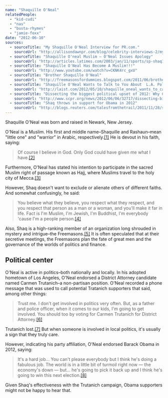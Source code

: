 ```yaml
---
name: "Shaquille O'Neal"
relatedPeople:
  - "kid-cudi"
  - "nas"
  - "busta-rhymes"
  - "jamie-foxx"
date: "2012-06-10"
sources:
  - sourceTitle: "My Shaquille O'Neal Interview for PR.com."
    sourceUrl: "http://allisondawnpr.com/blog/celebrity-interviews-2/my-shaquille-oneal-interview-for-pr-com-we-talk-about-shaq-uncut-my-story/"
  - sourceTitle: "Shaquille O'neal Muslim – O'Neal Issues Apology"
    sourceUrl: "http://articles.latimes.com/2003/jan/11/sports/sp-shaq11"
  - sourceTitle: "Shaquille O'Neal Has Become A Muslim!!!"
    sourceUrl: "http://www.youtube.com/watch?v=CKNK4rc_gxU"
  - sourceTitle: "Brother Shaquille O'Neal"
    sourceUrl: "http://freemasonsfordummies.blogspot.com/2011/06/brother-shaquille-oneal.html"
  - sourceTitle: "Shaquille O'Neal Wants to Talk to You About  L.A. Politics."
    sourceUrl: "http://laist.com/2012/05/10/shaquille_oneal_wants_to_call_you_t.php"
  - sourceTitle: "Dissecting the biggest political upset of 2012: Why Carmen Trutanich lost his bid for LA district attorney"
    sourceUrl: "http://www.scpr.org/news/2012/06/06/32717/dissecting-biggest-poltiical-upset-2012-trutanichs/"
  - sourceTitle: "Shaq throws in support for Obama in 2012"
    sourceUrl: "http://blogs.reuters.com/talesfromthetrail/2011/11/28/shaq-throws-in-support-for-obama-in-2012/"
---
```


Shaquille O'Neal was born and raised in Newark, New Jersey.

O'Neal is a Muslim. His first and middle name–Shaquille and Rashaun–mean "little one" and "warrior" in Arabic, respectively.<a class="source-citation" href="#http://allisondawnpr.com/blog/celebrity-interviews-2/my-shaquille-oneal-interview-for-pr-com-we-talk-about-shaq-uncut-my-story/" title="My Shaquille O&apos;Neal Interview for PR.com.">[1]</a> He is devout in his faith, saying:

>Of course I believe in God. Only God could have given me what I have.<a class="source-citation" href="#http://articles.latimes.com/2003/jan/11/sports/sp-shaq11" title="Shaquille O&apos;neal Muslim – O&apos;Neal Issues Apology">[2]</a>

Furthermore, O'Neal has stated his intention to participate in the sacred Muslim right of passage known as Hajj, where Muslims travel to the holy city of Mecca.<a class="source-citation" href="#http://www.youtube.com/watch?v=CKNK4rc_gxU" title="Shaquille O&apos;Neal Has Become A Muslim!!!">[3]</a>

However, Shaq doesn't want to exclude or alienate others of different faiths. And somewhat confusingly, he said:

>You believe what they believe, you respect what they respect, and you respect that person as a man or a woman, and you'll make it far in life. Fact is I'm Muslim, I'm Jewish, I'm Buddhist, I'm everybody 'cause I'm a people person.<a class="source-citation" href="#http://allisondawnpr.com/blog/celebrity-interviews-2/my-shaquille-oneal-interview-for-pr-com-we-talk-about-shaq-uncut-my-story/" title="My Shaquille O&apos;Neal Interview for PR.com.">[4]</a>

Also, Shaq is a high-ranking member of an organization long shrouded in mystery and intrigue–the Freemasons.<a class="source-citation" href="#http://freemasonsfordummies.blogspot.com/2011/06/brother-shaquille-oneal.html" title="Brother Shaquille O&apos;Neal">[5]</a> It is often speculated that at their secretive meetings, the Freemasons plan the fate of great men and the governance of the worlds of politics and finance.


## Political center

O'Neal is active in politics–both nationally and locally. In his adopted hometown of Los Angeles, O'Neal endorsed a District Attorney candidate named Carmen Trutanich–a non-partisan position. O'Neal recorded a phone message that was used to call potential Tratanich supporters that said, among other things:

>Trust me. I don't get involved in politics very often. But, as a father and police officer, when it comes to our kids, I'm going to get involved. You should too by voting for Carmen Trutanich for District Attorney.<a class="source-citation" href="#http://laist.com/2012/05/10/shaquille_oneal_wants_to_call_you_t.php" title="Shaquille O&apos;Neal Wants to Talk to You About  L.A. Politics.">[6]</a>

Trutanich lost.<a class="source-citation" href="#http://www.scpr.org/news/2012/06/06/32717/dissecting-biggest-poltiical-upset-2012-trutanichs/" title="Dissecting the biggest political upset of 2012: Why Carmen Trutanich lost his bid for LA district attorney">[7]</a> But when someone is involved in local politics, it's usually a sign that they truly care.

However, indicating his party affiliation, O'Neal endorsed Barack Obama in 2012, saying:

>It's a hard job… You can't please everybody but I think he's doing a fabulous job. The world is in a little bit of turmoil right now — the economy's down — but… he's going to pick it back up and I think he's going to win this next election.<a class="source-citation" href="#http://blogs.reuters.com/talesfromthetrail/2011/11/28/shaq-throws-in-support-for-obama-in-2012/" title="Shaq throws in support for Obama in 2012">[8]</a>

Given Shaq's effectiveness with the Trutanich campaign, Obama supporters might not be happy to hear that.